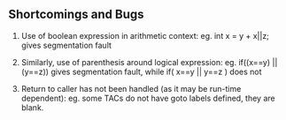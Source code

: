 ## Shortcomings and Bugs

1. Use of boolean expression in arithmetic context:
    eg. int x = y + x||z; gives segmentation fault

2. Similarly, use of parenthesis around logical expression:
    eg. if((x==y) || (y==z)) gives segmentation fault, while 
        if( x==y  ||  y==z ) does not

3. Return to caller has not been handled (as it may be run-time dependent):
    eg. some TACs do not have goto labels defined, they are blank.